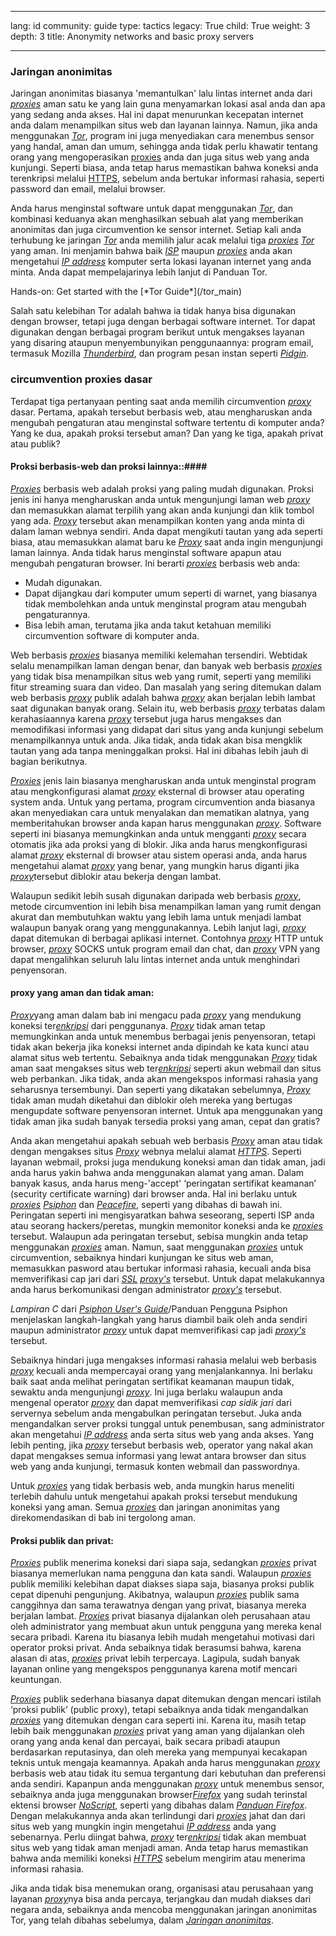 

---

lang: id
community: guide
type: tactics
legacy: True
child: True
weight: 3
depth: 3
title: Anonymity networks and basic proxy servers

---

### Jaringan anonimitas ###

Jaringan anonimitas biasanya 'memantulkan' lalu lintas internet anda dari [*proxies*](/id/glossary#Proxy) aman satu ke yang lain guna menyamarkan lokasi asal anda dan apa yang sedang anda akses. Hal ini dapat menurunkan kecepatan internet anda dalam menampilkan situs web dan layanan lainnya. Namun, jika anda menggunakan  [*Tor*](/id/glossary#Tor), program ini juga menyediakan cara menembus sensor yang handal, aman dan umum, sehingga anda tidak perlu khawatir tentang orang yang mengoperasikan [proxies](/id/glossary#Proxy) anda dan juga situs web yang anda kunjungi. Seperti biasa, anda tetap harus memastikan bahwa koneksi anda terenkripsi melalui [HTTPS](/id/glossary#SSL), sebelum anda bertukar informasi rahasia, seperti password dan email, melalui browser. 

Anda harus menginstal software untuk dapat menggunakan [*Tor*](/id/glossary#Tor), dan kombinasi keduanya akan menghasilkan sebuah alat yang memberikan anonimitas dan juga circumvention ke sensor internet. Setiap kali anda terhubung ke jaringan [*Tor*](/id/glossary#Tor) anda memilih jalur acak melalui tiga [*proxies*](/id/glossary#Proxy) [*Tor*](/id/glossary#Tor) yang aman. Ini menjamin bahwa baik [*ISP*](/id/glossary#ISP) maupun [*proxies*](/id/glossary#Proxy) anda akan mengetahui [*IP address*](/id/glossary#IP_address) komputer serta lokasi layanan internet yang anda minta. Anda dapat mempelajarinya lebih lanjut di Panduan Tor.

<div class="getstarted" markdown="1">
Hands-on: Get started with the [*Tor Guide*](/tor_main)
</div>

Salah satu kelebihan Tor adalah bahwa ia tidak hanya bisa digunakan dengan browser, tetapi juga dengan berbagai software internet. Tor dapat digunakan dengan berbagai program berikut untuk mengakses layanan yang disaring ataupun menyembunyikan penggunaannya: program email, termasuk Mozilla [*Thunderbird*](/id/glossary#Thunderbird), dan program pesan instan seperti [*Pidgin*](/id/glossary#Pidgin).

### circumvention proxies dasar ###

Terdapat tiga pertanyaan penting saat anda memilih circumvention [*proxy*](/id/glossary#Proxy) dasar. Pertama, apakah tersebut berbasis web, atau mengharuskan anda mengubah pengaturan atau menginstal software tertentu di komputer anda? Yang ke dua, apakah proksi tersebut aman? Dan yang ke tiga, apakah privat atau publik?

#### Proksi berbasis-web dan proksi lainnya::####

[*Proxies*](/id/glossary#Proxy) berbasis web adalah proksi yang paling mudah digunakan. Proksi jenis ini hanya mengharuskan anda untuk mengunjungi laman web [*proxy*](/id/glossary#Proxy) dan memasukkan alamat terpilih yang akan anda kunjungi dan klik tombol yang ada. [*Proxy*](/id/glossary#Proxy) tersebut akan menampilkan konten yang anda minta di dalam laman webnya sendiri. Anda dapat mengikuti tautan yang ada seperti biasa, atau memasukkan alamat baru ke [*Proxy*](/id/glossary#Proxy) saat anda ingin mengunjungi laman lainnya. Anda tidak harus menginstal software apapun atau mengubah pengaturan browser. Ini berarti [*proxies*](/id/glossary#Proxy) berbasis web anda:

* Mudah digunakan.
* Dapat dijangkau dari komputer umum seperti di warnet, yang biasanya tidak membolehkan anda untuk menginstal program atau mengubah pengaturannya.
* Bisa lebih aman, terutama jika anda takut ketahuan memiliki circumvention software  di komputer anda. 

Web berbasis [*proxies*](/id/glossary#Proxy)  biasanya memiliki kelemahan tersendiri. Webtidak selalu menampilkan laman dengan benar, dan banyak web berbasis  [*proxies*](/id/glossary#Proxy) yang tidak bisa menampilkan situs web yang rumit, seperti yang memiliki fitur streaming suara dan video. Dan masalah yang sering ditemukan dalam web berbasis [*proxy*](/id/glossary#Proxy) publik  adalah bahwa [*proxy*](/id/glossary#Proxy) akan berjalan lebih lambat saat digunakan banyak orang.  Selain itu, web berbasis [*proxy*](/id/glossary#Proxy) terbatas dalam kerahasiaannya karena [*proxy*](/id/glossary#Proxy) tersebut juga harus mengakses dan memodifikasi informasi yang didapat dari situs yang anda kunjungi sebelum menampilkannya untuk anda. Jika tidak, anda tidak akan bisa mengklik tautan yang ada tanpa meninggalkan proksi. Hal ini dibahas lebih jauh di bagian berikutnya. 
 
[*Proxies*](/id/glossary#Proxy) jenis lain biasanya mengharuskan anda untuk menginstal program atau mengkonfigurasi alamat [*proxy*](/id/glossary#Proxy) eksternal di browser atau operating system anda. Untuk yang pertama, program  circumvention anda biasanya akan menyediakan cara untuk menyalakan dan mematikan alatnya, yang memberitahukan browser anda kapan harus menggunakan [*proxy*](/id/glossary#Proxy). Software seperti ini biasanya memungkinkan anda untuk mengganti [*proxy*](/id/glossary#Proxy) secara otomatis jika ada proksi yang di blokir. Jika anda harus mengkonfigurasi alamat [*proxy*](/id/glossary#Proxy) eksternal di browser atau sistem operasi anda, anda harus mengetahui alamat [*proxy*](/id/glossary#Proxy) yang benar, yang mungkin harus diganti jika [*proxy*](/id/glossary#Proxy)tersebut diblokir atau bekerja dengan lambat. 

Walaupun sedikit lebih susah digunakan daripada web berbasis [*proxy*](/id/glossary#Proxy), metode circumvention ini lebih bisa menampilkan laman yang rumit dengan akurat dan membutuhkan waktu yang lebih lama untuk menjadi lambat walaupun banyak orang yang menggunakannya. Lebih lanjut lagi, [*proxy*](/id/glossary#Proxy) dapat ditemukan di berbagai aplikasi internet. Contohnya [*proxy*](/id/glossary#Proxy) HTTP untuk browser, [*proxy*](/id/glossary#Proxy) SOCKS untuk program email dan chat, dan [*proxy*](/id/glossary#Proxy) VPN yang dapat mengalihkan seluruh lalu lintas internet anda untuk menghindari penyensoran. 

#### proxy yang aman dan tidak aman: ####
 

[*Proxy*](/id/glossary#Proxy)yang aman dalam bab ini mengacu pada [*proxy*](/glossary#Proxy) yang mendukung koneksi ter[*enkripsi*](/id/glossary#Encryption) dari penggunanya. [*Proxy*](/id/glossary#Proxy) tidak aman tetap memungkinkan anda untuk menembus berbagai jenis penyensoran, tetapi tidak akan bekerja jika koneksi internet anda dipindah ke kata kunci atau alamat situs web tertentu. Sebaiknya anda tidak menggunakan [*Proxy*](/id/glossary#Proxy) tidak aman saat mengakses situs web ter[*enkripsi*](/glossary#Encryption) seperti akun webmail dan situs web perbankan. Jika tidak, anda akan mengekspos informasi rahasia yang seharusnya tersembunyi. Dan seperti yang dikatakan sebelumnya, [*Proxy*](/id/glossary#Proxy) tidak aman mudah diketahui dan diblokir oleh mereka yang bertugas mengupdate software penyensoran internet. Untuk apa menggunakan yang tidak aman jika sudah banyak tersedia proksi yang aman, cepat dan gratis?

Anda akan mengetahui apakah sebuah web berbasis [*Proxy*](/id/glossary#Proxy) aman atau tidak dengan mengakses situs [*Proxy*](/id/glossary#Proxy) webnya melalui alamat [*HTTPS*](/id/glossary#HTTPS). Seperti layanan webmail, proksi juga mendukung koneksi aman dan tidak aman, jadi anda harus yakin bahwa anda menggunakan alamat yang aman. Dalam banyak kasus, anda harus meng-'accept' ‘peringatan sertifikat keamanan’ (security certificate warning) dari browser anda. Hal ini berlaku untuk [*proxies*](/id/glossary#Proxy) [*Psiphon*](/id/glossary#Psiphon) dan [*Peacefire*](/id/glossary#Peacefire), seperti yang dibahas di bawah ini. Peringatan seperti ini mengisyaratkan bahwa seseorang, seperti ISP anda atau seorang hackers/peretas, mungkin memonitor koneksi anda ke [*proxies*](/id/glossary#Proxy) tersebut. Walaupun ada peringatan tersebut, sebisa mungkin anda tetap menggunakan  [*proxies*](/id/glossary#Proxy) aman. Namun, saat menggunakan [*proxies*](/id/glossary#Proxy) untuk circumvention, sebaiknya hindari kunjungan ke situs web aman, memasukkan pasword atau bertukar informasi rahasia, kecuali anda bisa memverifikasi cap jari dari [*SSL*](/id/glossary#SSL) [*proxy's*](/id/glossary#Proxy) tersebut. Untuk dapat melakukannya anda harus berkomunikasi dengan administrator [*proxy's*](/id/glossary#Proxy) tersebut. 

*Lampiran C* dari [*Psiphon User's Guide*](https://sesawe.net/Using-psiphon-2.html)/Panduan Pengguna Psiphon menjelaskan langkah-langkah yang harus diambil baik oleh anda sendiri maupun administrator [*proxy*](/id/glossary#Proxy)  untuk dapat memverifikasi cap jadi  [*proxy's*](/id/glossary#Proxy) tersebut.  

Sebaiknya hindari juga mengakses informasi rahasia melalui web berbasis [*proxy*](/id/glossary#Proxy) kecuali anda mempercayai orang yang menjalankannya. Ini berlaku baik saat anda melihat peringatan sertifikat keamanan maupun tidak, sewaktu anda mengunjungi [*proxy*](/id/glossary#Proxy). Ini juga berlaku walaupun anda mengenal operator [*proxy*](/id/glossary#Proxy) dan dapat memverifikasi *cap sidik jari* dari servernya sebelum anda mengabulkan peringatan tersebut. Juka anda mengandalkan server proksi tunggal untuk penembusan, sang administrator akan mengetahui [*IP address*](/id/glossary#IP_address) anda serta situs web yang anda akses. Yang lebih penting, jika [*proxy*](/id/glossary#Proxy) tersebut berbasis web, operator yang nakal akan dapat mengakses semua informasi yang lewat antara browser dan situs web yang anda kunjungi, termasuk konten webmail dan passwordnya. 

Untuk [*proxies*](/id/glossary#Proxy) yang tidak berbasis web, anda mungkin harus meneliti terlebih dahulu untuk mengetahui apakah proksi tersebut mendukung koneksi yang aman. Semua [*proxies*](/glossary#Proxy) dan jaringan anonimitas yang direkomendasikan di bab ini tergolong aman. 

#### Proksi publik dan privat: ####

[*Proxies*](/id/glossary#Proxy) publik menerima koneksi dari siapa saja, sedangkan [*proxies*](/id/glossary#Proxy) privat biasanya memerlukan nama pengguna dan kata sandi. Walaupun [*proxies*](/id/glossary#Proxy) publik memiliki kelebihan dapat diakses siapa saja, biasanya proksi publik cepat dipenuhi pengunjung. Akibatnya, walaupun [*proxies*](/glossary#Proxy) publik sama canggihnya dan sama terawatnya dengan yang privat, biasanya mereka berjalan lambat. [*Proxies*](/id/glossary#Proxy) privat biasanya dijalankan oleh perusahaan atau oleh administrator yang membuat akun untuk pengguna yang mereka kenal secara pribadi. Karena itu biasanya lebih mudah mengetahui motivasi dari operator proksi privat. Anda sebaiknya tidak berasumsi bahwa, karena alasan di atas, [*proxies*](/id/glossary#Proxy) privat lebih terpercaya. Lagipula, sudah banyak layanan online yang mengekspos penggunanya karena motif mencari keuntungan. 

[*Proxies*](/id/glossary#Proxy) publik sederhana biasanya dapat ditemukan dengan mencari istilah ‘proksi publik’ (public proxy), tetapi sebaiknya anda tidak mengandalkan [*proxies*](/id/glossary#Proxy) yang ditemukan dengan cara seperti ini. Karena itu, masih tetap lebih baik menggunakan [*proxies*](/id/glossary#Proxy) privat yang aman yang dijalankan oleh orang yang anda kenal dan percayai, baik secara pribadi ataupun berdasarkan reputasinya, dan oleh mereka yang mempunyai kecakapan teknis untuk mengaja keamannya. Apakah anda harus menggunakan [*proxy*](/id/glossary#Proxy) berbasis web atau tidak itu semua tergantung dari kebutuhan dan preferensi anda sendiri. Kapanpun anda menggunakan [*proxy*](/id/glossary#Proxy) untuk menembus sensor, sebaiknya anda juga menggunakan browser[*Firefox*](/id/glossary#Firefox) yang sudah terinstal ektensi browser [*NoScript*](/id/glossary#NoScript), seperti yang dibahas dalam  [*Panduan Firefox*](/firefox_main). Dengan melakukannya anda akan terlindungi dari  [*proxies*](/id/glossary#Proxy) jahat dan dari situs web yang mungkin ingin mengetahui [*IP address*](/id/glossary#IP_address) anda yang sebenarnya. Perlu diingat bahwa, [*proxy*](/id/glossary#Proxy) ter[*enkripsi*](/id/glossary#Encrypted) tidak akan membuat situs web yang tidak aman menjadi aman. Anda tetap harus memastikan bahwa anda memiliki koneksi [*HTTPS*](/id/glossary#SSL) sebelum mengirim atau menerima informasi rahasia.

Jika anda tidak bisa menemukan orang, organisasi atau perusahaan yang layanan  [*proxy*](/id/glossary#Proxy)nya bisa anda percaya, terjangkau dan mudah diakses dari negara anda, sebaiknya anda mencoba menggunakan jaringan anonimitas Tor, yang telah dibahas sebelumya, dalam [*Jaringan anonimitas*](#Anonymity_networks). 

